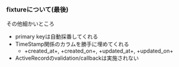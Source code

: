 ### fixtureについて(最後)

その他細かいところ

* primary keyは自動採番してくれる
* TimeStamp関係のカラムを勝手に埋めてくれる
  * +created_at+, +created_on+, +updated_at+, +updated_on+
* ActiveRecordのvalidation/callbackは実施されない


